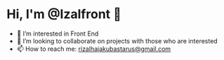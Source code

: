 # Hi, I'm @Izalfront 👋

- 👀 I’m interested in Front End
- 💞️ I’m looking to collaborate on projects with those who are interested
- 📫 How to reach me: rizalhajakubastarus@gmail.com
